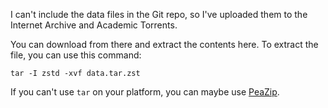 I can't include the data files in the Git repo, so I've uploaded them to the Internet Archive and Academic Torrents.

You can download from there and extract the contents here. To extract the file, you can use this command:

```
tar -I zstd -xvf data.tar.zst
```

If you can't use `tar` on your platform, you can maybe use [PeaZip](https://peazip.github.io/index.html).